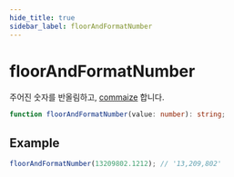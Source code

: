 ```yaml
---
hide_title: true
sidebar_label: floorAndFormatNumber
---
```


# floorAndFormatNumber

주어진 숫자를 반올림하고, [commaize](https://slash.page/ko/libraries/common/utils/src/Numbers_commaize.i18n) 합니다.

```typescript
function floorAndFormatNumber(value: number): string;
```

## Example

```typescript
floorAndFormatNumber(13209802.1212); // '13,209,802'
```
